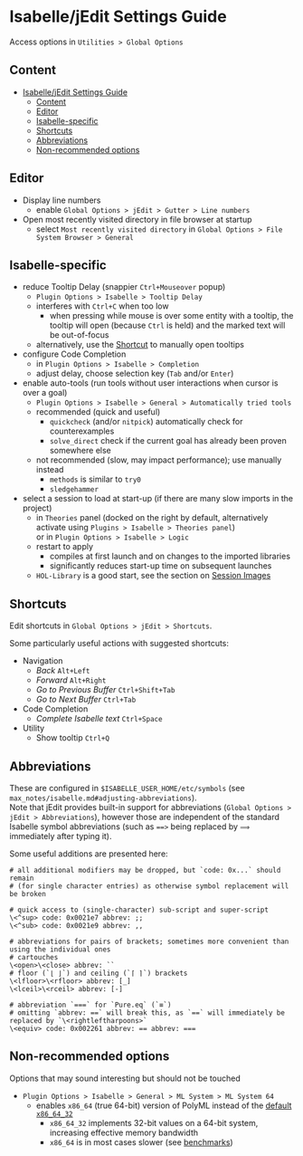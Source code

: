 # Isabelle/jEdit Settings Guide

Access options in `Utilities > Global Options`

## Content

- [Isabelle/jEdit Settings Guide](#isabellejedit-settings-guide)
  - [Content](#content)
  - [Editor](#editor)
  - [Isabelle-specific](#isabelle-specific)
  - [Shortcuts](#shortcuts)
  - [Abbreviations](#abbreviations)
  - [Non-recommended options](#non-recommended-options)

## Editor

- Display line numbers
  - enable `Global Options > jEdit > Gutter > Line numbers`
- Open most recently visited directory in file browser at startup
  - select `Most recently visited directory`
    in `Global Options > File System Browser > General`

## Isabelle-specific

- reduce Tooltip Delay (snappier `Ctrl+Mouseover` popup)
  - `Plugin Options > Isabelle > Tooltip Delay`
  - interferes with `Ctrl+C` when too low
    - when pressing while mouse is over some entity with a tooltip,
      the tooltip will open (because `Ctrl` is held) and the marked text will be out-of-focus
  - alternatively, use the [Shortcut](#shortcuts) to manually open tooltips
- configure Code Completion
  - in `Plugin Options > Isabelle > Completion`
  - adjust delay, choose selection key (`Tab` and/or `Enter`)
- enable auto-tools (run tools without user interactions when cursor is over a goal)
  - `Plugin Options > Isabelle > General > Automatically tried tools`
  - recommended (quick and useful)
    - `quickcheck` (and/or `nitpick`) automatically check for counterexamples
    - `solve_direct` check if the current goal has already been proven somewhere else
  - not recommended (slow, may impact performance); use manually instead
    - `methods` is similar to `try0`
    - `sledgehammer`
- select a session to load at start-up (if there are many slow imports in the project)
  - in `Theories` panel (docked on the right by default, alternatively activate using `Plugins > Isabelle > Theories panel`)  
    or in `Plugin Options > Isabelle > Logic`
  - restart to apply
    - compiles at first launch and on changes to the imported libraries
    - significantly reduces start-up time on subsequent launches
  - `HOL-Library` is a good start, see the section on [Session Images](isabelle.md#mechanics-and-session-images)

## Shortcuts

Edit shortcuts in `Global Options > jEdit > Shortcuts`.

Some particularly useful actions with suggested shortcuts:

- Navigation
  - _Back_ `Alt+Left` <!-- (by default assigned to _Shift Indent Left_) -->
  - _Forward_ `Alt+Right` <!-- (by default assigned to _Shift Indent Right_) -->
  - _Go to Previous Buffer_ `Ctrl+Shift+Tab`
  - _Go to Next Buffer_ `Ctrl+Tab`
- Code Completion
  - _Complete Isabelle text_ `Ctrl+Space` <!-- (by default assigned to _Repeat Last Action_) -->
    <!-- - there are some similarly named commands that perform different actions:
      - _Complete Word_ (Built-in Commands) is not context aware, and will suggest any word found in the current document
      - _Complete word_ (Plugin: Isabelle) and _Show Completion Popup_ (Plugin: SideKick)
        have no observable effect -->
- Utility
  - Show tooltip `Ctrl+Q` <!-- (by default assigned to _Exit_) -->

## Abbreviations

These are configured in `$ISABELLE_USER_HOME/etc/symbols` (see `max_notes/isabelle.md#adjusting-abbreviations`).  
Note that jEdit provides built-in support for abbreviations (`Global Options > jEdit > Abbreviations`),
however those are independent of the standard Isabelle symbol abbreviations
(such as `==>` being replaced by `⟹` immediately after typing it).

Some useful additions are presented here:

```isabelle-symbols
# all additional modifiers may be dropped, but `code: 0x...` should remain
# (for single character entries) as otherwise symbol replacement will be broken

# quick access to (single-character) sub-script and super-script
\<^sup> code: 0x0021e7 abbrev: ;;
\<^sub> code: 0x0021e9 abbrev: ,,

# abbreviations for pairs of brackets; sometimes more convenient than using the individual ones
# cartouches
\<open>\<close> abbrev: ``
# floor (`⌊ ⌋`) and ceiling (`⌈ ⌉`) brackets
\<lfloor>\<rfloor> abbrev: [_]
\<lceil>\<rceil> abbrev: [-]

# abbreviation `===` for `Pure.eq` (`≡`)
# omitting `abbrev: ==` will break this, as `==` will immediately be replaced by `\<rightleftharpoons>`
\<equiv> code: 0x002261 abbrev: == abbrev: ===
```

## Non-recommended options

Options that may sound interesting but should not be touched

- `Plugin Options > Isabelle > General > ML System > ML System 64`
  - enables `x86_64` (true 64-bit) version of PolyML instead of the [default `x86_64_32`](https://mailmanbroy.informatik.tu-muenchen.de/pipermail/isabelle-dev/2019-January/008176.html)
    - `x86_64_32` implements 32-bit values on a 64-bit system, increasing effective memory bandwidth
    - `x86_64` is in most cases slower (see [benchmarks](https://mailmanbroy.informatik.tu-muenchen.de/pipermail/isabelle-dev/2019-January/016637.html))
